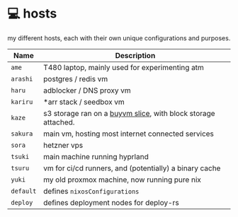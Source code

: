 # :computer: hosts

my different hosts, each with their own unique configurations and purposes.

| Name      | Description                                                                                                     |
| --------- | --------------------------------------------------------------------------------------------------------------- |
| `ame`     | T480 laptop, mainly used for experimenting atm                                                                  |
| `arashi`  | postgres / redis vm                                                                                             |
| `haru`    | adblocker / DNS proxy vm                                                                                        |
| `kariru`  | \*arr stack / seedbox vm                                                                                        |
| `kaze`    | s3 storage ran on a [buyvm slice](https://buyvm.net/kvm-dedicated-server-slices/), with block storage attached. |
| `sakura`  | main vm, hosting most internet connected services                                                               |
| `sora`    | hetzner vps                                                                                                     |
| `tsuki`   | main machine running hyprland                                                                                   |
| `tsuru`   | vm for ci/cd runners, and (potentially) a binary cache                                                          |
| `yuki`    | my old proxmox machine, now running pure nix                                                                    |
| `default` | defines `nixosConfigurations`                                                                                   |
| `deploy`  | defines deployment nodes for deploy-rs                                                                          |
